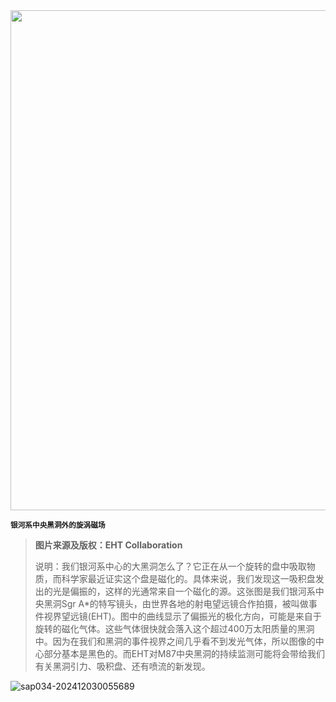 <img src="https://www.bjp.org.cn/upload/image/2024/04/01/1711952078042074100.jpg" width="800" />  

<small>**银河系中央黑洞外的旋涡磁场**</small>  

> **图片来源及版权：EHT Collaboration**
>
> 说明：我们银河系中心的大黑洞怎么了？它正在从一个旋转的盘中吸取物质，而科学家最近证实这个盘是磁化的。具体来说，我们发现这一吸积盘发出的光是偏振的，这样的光通常来自一个磁化的源。这张图是我们银河系中央黑洞Sgr A*的特写镜头，由世界各地的射电望远镜合作拍摄，被叫做事件视界望远镜(EHT)。图中的曲线显示了偏振光的极化方向，可能是来自于旋转的磁化气体。这些气体很快就会落入这个超过400万太阳质量的黑洞中。因为在我们和黑洞的事件视界之间几乎看不到发光气体，所以图像的中心部分基本是黑色的。而EHT对M87中央黑洞的持续监测可能将会带给我们有关黑洞引力、吸积盘、还有喷流的新发现。



![sap034-202412030055689](https://aea62e6.webp.li/2024/12/sap034-202412030055689.png)

